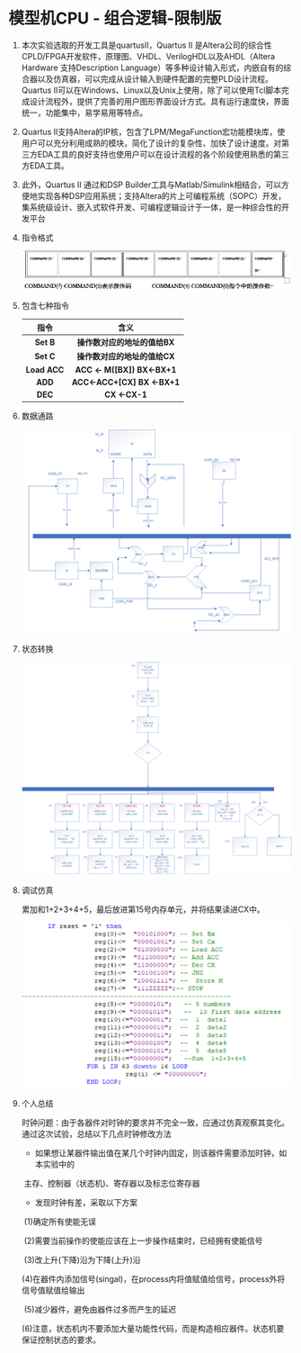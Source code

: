 # 模型机CPU - 组合逻辑-限制版

1. 本次实验选取的开发工具是quartusII，Quartus II 是Altera公司的综合性CPLD/FPGA开发软件，原理图、VHDL、VerilogHDL以及AHDL（Altera Hardware 支持Description Language）等多种设计输入形式，内嵌自有的综合器以及仿真器，可以完成从设计输入到硬件配置的完整PLD设计流程。Quartus II可以在Windows、Linux以及Unix上使用，除了可以使用Tcl脚本完成设计流程外，提供了完善的用户图形界面设计方式。具有运行速度快，界面统一，功能集中，易学易用等特点。

2. Quartus II支持Altera的IP核，包含了LPM/MegaFunction宏功能模块库，使用户可以充分利用成熟的模块，简化了设计的复杂性、加快了设计速度。对第三方EDA工具的良好支持也使用户可以在设计流程的各个阶段使用熟悉的第三方EDA工具。

3. 此外，Quartus II 通过和DSP Builder工具与Matlab/Simulink相结合，可以方便地实现各种DSP应用系统；支持Altera的片上可编程系统（SOPC）开发，集系统级设计、嵌入式软件开发、可编程逻辑设计于一体，是一种综合性的开发平台

4. 指令格式

   ![指令格式](/projects/2.png)

5. 包含七种指令

   |     指令     |                     含义                      |
   | :----------: | :-------------------------------------------: |
   |  **Set B**   |         **操作数对应的地址的值给BX**          |
   |  **Set C**   |         **操作数对应的地址的值给CX**          |
   | **Load ACC** | **ACC <-** **M([BX])**           **BX<-BX+1** |
   |   **ADD**    |    **ACC<-ACC+[CX]**        **BX  <-BX+1**    |
   |   **DEC**    |                 **CX <-CX-1**                 |

6. 数据通路

   ![数据通路](/projects/cpu-struct.png)

7. 状态转换

   ![状态转换](/projects/cpu-state.png)

8. 调试仿真

   累加和1+2+3+4+5，最后放进第15号内存单元，并将结果读进CX中。

   ![指令执行顺序](/projects/1.png)

9. 个人总结

      时钟问题：由于各器件对时钟的要求并不完全一致，应通过仿真观察其变化。通过这次试验，总结以下几点时钟修改方法

   *  如果想让某器件输出值在某几个时钟内固定，则该器件需要添加时钟，如本实验中的

   ​    主存、控制器（状态机)、寄存器以及标志位寄存器

   * 发现时钟有差，采取以下方案

   ​    (1)确定所有使能无误

   ​    (2)需要当前操作的使能应该在上一步操作结束时，已经拥有使能信号

   ​    (3)改上升(下降)沿为下降(上升)沿

   ​    (4)在器件内添加信号(singal)，在process内将值赋值给信号，process外将信号值赋值给输出

   ​    (5)减少器件，避免由器件过多而产生的延迟

   ​    (6)注意，状态机内不要添加大量功能性代码，而是构造相应器件。状态机要保证控制状态的要求。